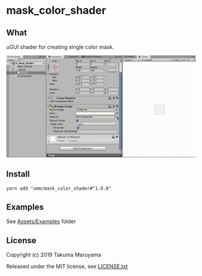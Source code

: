 # mask\_color\_shader

## What

uGUI shader for creating single color mask.

![mask_color](./art/mask_color_small.gif)

## Install

```shell
yarn add "umm/mask_color_shader#^1.0.0"
```

## Examples

See [Assets/Examples](./Assets/Examples) folder

## License

Copyright (c) 2019 Takuma Maruyama

Released under the MIT license, see [LICENSE.txt](LICENSE.txt)

